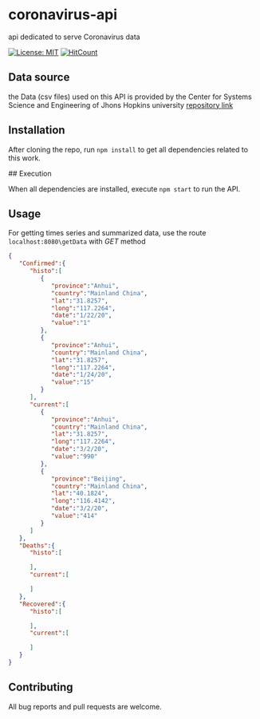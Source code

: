 # coronavirus-api
api dedicated to serve Coronavirus data

[![License: MIT](https://img.shields.io/badge/License-MIT-yellow.svg)](https://opensource.org/licenses/MIT)
[![HitCount](http://hits.dwyl.com/aitahtman/coronavirus-api.svg)](http://hits.dwyl.com/aitahtman/coronavirus-api) 

## Data source

the Data  (csv files) used on this API is provided by the Center for Systems Science and Engineering of Jhons Hopkins university [repository link](https://github.com/CSSEGISandData/COVID-19)


## Installation 

After cloning the repo, run ```npm install``` to get all dependencies related to this work.


## Execution

When all dependencies are installed, execute ```npm start``` to run the API.


## Usage

For getting times series and summarized data, use the route ```localhost:8080\getData``` with *GET* method

```json
{
   "Confirmed":{
      "histo":[
         {
            "province":"Anhui",
            "country":"Mainland China",
            "lat":"31.8257",
            "long":"117.2264",
            "date":"1/22/20",
            "value":"1"
         },
         {
            "province":"Anhui",
            "country":"Mainland China",
            "lat":"31.8257",
            "long":"117.2264",
            "date":"1/24/20",
            "value":"15"
         }
      ],
      "current":[
         {
            "province":"Anhui",
            "country":"Mainland China",
            "lat":"31.8257",
            "long":"117.2264",
            "date":"3/2/20",
            "value":"990"
         },
         {
            "province":"Beijing",
            "country":"Mainland China",
            "lat":"40.1824",
            "long":"116.4142",
            "date":"3/2/20",
            "value":"414"
         }
      ]
   },
   "Deaths":{
      "histo":[

      ],
      "current":[

      ]
   },
   "Recovered":{
      "histo":[

      ],
      "current":[

      ]
   }
}
```
## Contributing
All bug reports and pull requests are welcome.

